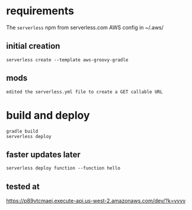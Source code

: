 
# requirements

The `serverless` npm from serverless.com
AWS config in ~/.aws/

## initial creation

    serverless create --template aws-groovy-gradle

## mods

    edited the serverless.yml file to create a GET callable URL

# build and deploy

    gradle build
    serverless deploy

## faster updates later

    serverless deploy function --function hello

## tested at

https://p89vtcmaej.execute-api.us-west-2.amazonaws.com/dev/?k=vvvv

